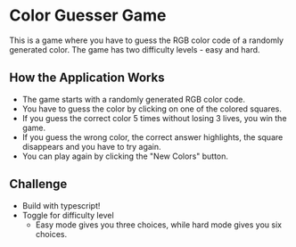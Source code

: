 # Color Guesser Game

This is a game where you have to guess the RGB color code of a randomly generated color. The game has two difficulty levels - easy and hard.

## How the Application Works
- The game starts with a randomly generated RGB color code.
- You have to guess the color by clicking on one of the colored squares.
- If you guess the correct color 5 times without losing 3 lives, you win the game.
- If you guess the wrong color, the correct answer highlights, the square disappears and you have to try again.
- You can play again by clicking the "New Colors" button.

## Challenge
- Build with typescript!
- Toggle for difficulty level
  - Easy mode gives you three choices, while hard mode gives you six choices.
